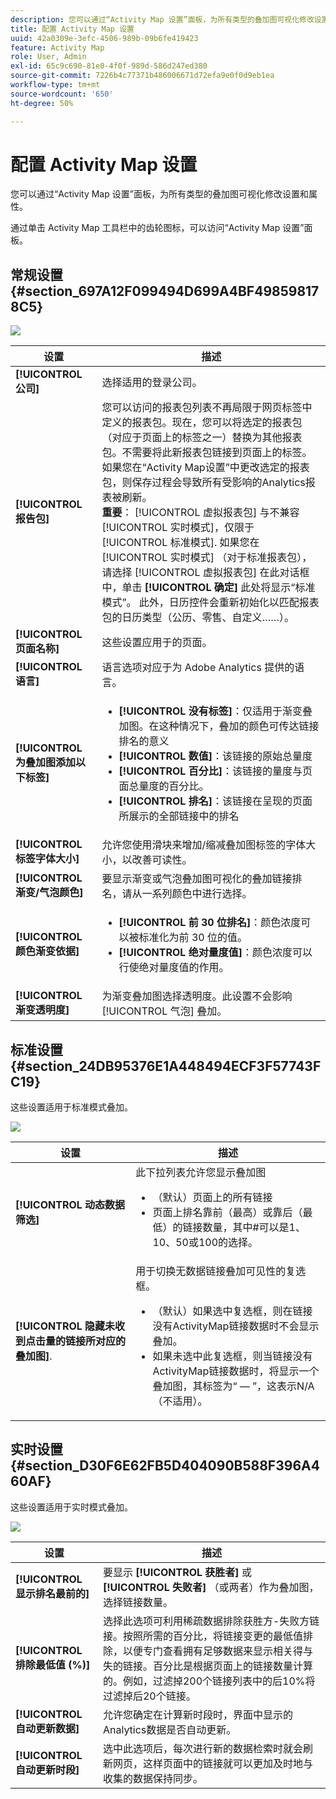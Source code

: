 ```yaml
---
description: 您可以通过“Activity Map 设置”面板，为所有类型的叠加图可视化修改设置和属性。
title: 配置 Activity Map 设置
uuid: 42a0309e-3efc-4506-989b-09b6fe419423
feature: Activity Map
role: User, Admin
exl-id: 65c9c690-81e0-4f0f-989d-586d247ed380
source-git-commit: 7226b4c77371b486006671d72efa9e0f0d9eb1ea
workflow-type: tm+mt
source-wordcount: '650'
ht-degree: 50%

---
```


# 配置 Activity Map 设置

您可以通过“Activity Map 设置”面板，为所有类型的叠加图可视化修改设置和属性。

通过单击 Activity Map 工具栏中的齿轮图标，可以访问“Activity Map 设置”面板。

## 常规设置 {#section_697A12F099494D699A4BF498598178C5}

![](assets/settings_other.png)

| 设置 | 描述 |
| --- | --- |
| **[!UICONTROL 公司]** | 选择适用的登录公司。 |
| **[!UICONTROL 报告包]** | 您可以访问的报表包列表不再局限于网页标签中定义的报表包。现在，您可以将选定的报表包（对应于页面上的标签之一）替换为其他报表包。不需要将此新报表包链接到页面上的标签。如果您在“Activity Map设置”中更改选定的报表包，则保存过程会导致所有受影响的Analytics报表被刷新。<br>**重要**： [!UICONTROL 虚拟报表包] 与不兼容 [!UICONTROL 实时模式]，仅限于 [!UICONTROL 标准模式]. 如果您在 [!UICONTROL 实时模式] （对于标准报表包），请选择 [!UICONTROL 虚拟报表包] 在此对话框中，单击 **[!UICONTROL 确定]** 此处将显示“标准模式”。 此外，日历控件会重新初始化以匹配报表包的日历类型（公历、零售、自定义……）。 |
| **[!UICONTROL 页面名称]** | 这些设置应用于的页面。 |
| **[!UICONTROL 语言]** | 语言选项对应于为 Adobe Analytics 提供的语言。 |
| **[!UICONTROL 为叠加图添加以下标签]** | <ul><li>**[!UICONTROL 没有标签]**：仅适用于渐变叠加图。在这种情况下，叠加的颜色可传达链接排名的意义</li><li>**[!UICONTROL 数值]**：该链接的原始总量度</li><li>**[!UICONTROL 百分比]**：该链接的量度与页面总量度的百分比。</li><li>**[!UICONTROL 排名]**：该链接在呈现的页面所展示的全部链接中的排名</li></ul> |
| **[!UICONTROL 标签字体大小]** | 允许您使用滑块来增加/缩减叠加图标签的字体大小，以改善可读性。 |
| **[!UICONTROL 渐变/气泡颜色]** | 要显示渐变或气泡叠加图可视化的叠加链接排名，请从一系列颜色中进行选择。 |
| **[!UICONTROL 颜色渐变依据]** | <ul><li>**[!UICONTROL 前 30 位排名]**：颜色浓度可以被标准化为前 30 位的值。</li><li>**[!UICONTROL 绝对量度值]**：颜色浓度可以行使绝对量度值的作用。</li></ul> |
| **[!UICONTROL 渐变透明度]** | 为渐变叠加图选择透明度。此设置不会影响 [!UICONTROL 气泡] 叠加。 |

## 标准设置 {#section_24DB95376E1A448494ECF3F57743FC19}

这些设置适用于标准模式叠加。

![](assets/settings_standard.png)

| 设置 | 描述 |
| --- | --- |
| **[!UICONTROL 动态数据筛选]** | 此下拉列表允许您显示叠加图<ul><li>（默认）页面上的所有链接</li><li>页面上排名靠前（最高）或靠后（最低）的链接数量，其中#可以是1、10、50或100的选择。</li></ul> |
| **[!UICONTROL 隐藏未收到点击量的链接所对应的叠加图]**. | 用于切换无数据链接叠加可见性的复选框。<ul><li>（默认）如果选中复选框，则在链接没有ActivityMap链接数据时不会显示叠加。</li><li>如果未选中此复选框，则当链接没有ActivityMap链接数据时，将显示一个叠加图，其标签为“ — ”，这表示N/A（不适用）。 |

## 实时设置 {#section_D30F6E62FB5D404090B588F396A460AF}

这些设置适用于实时模式叠加。

![](assets/settings_live.png)

| 设置 | 描述 |
|---|---|
| **[!UICONTROL 显示排名最前的]** | 要显示 **[!UICONTROL 获胜者]** 或 **[!UICONTROL 失败者]** （或两者）作为叠加图，选择链接数量。 |
| **[!UICONTROL 排除最低值 (%)]** | 选择此选项可利用稀疏数据排除获胜方-失败方链接。按照所需的百分比，将链接变更的最低值排除，以便专门查看拥有足够数据来显示相关得与失的链接。百分比是根据页面上的链接数量计算的。例如，过滤掉200个链接列表中的后10%将过滤掉后20个链接。 |
| **[!UICONTROL 自动更新数据]** | 允许您确定在计算新时段时，界面中显示的Analytics数据是否自动更新。 |
| **[!UICONTROL 自动更新时段]** | 选中此选项后，每次进行新的数据检索时就会刷新网页，这样页面中的链接就可以更加及时地与收集的数据保持同步。 |
